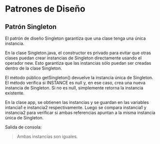 # Patrones de Diseño

## Patrón Singleton

El patrón de diseño Singleton garantiza que una clase tenga una única instancia.

En la clase Singleton.java, el constructor es privado para evitar que otras clases puedan crear instancias de Singleton directamente usando el operador new. Esto garantiza que las instancias sólo puedan ser creadas dentro de la clase Singleton.

El método público getSingleton() devuelve la instancia única de Singleton. El método verifica si INSTANCE es null y, en ese caso, crea una nueva instancia de Singleton. Si no es null, simplemente retorna la instancia existente.

En la clase app, se obtienen las instancias y se guardan en las variables intancia1 e instancia2 respectivamente. Luego se compara instancia1 y instancia2 para verificar si ambas referencias apuntan a la misma instancia única de Singleton.

Salida de consola:
> Ambas instancias son iguales.